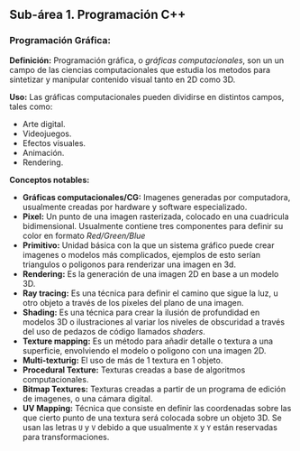 ## Sub-área 1. Programación C++ ##

### Programación Gráfica: ###
**Definición:** Programación gráfica, o _gráficas computacionales_, son un un campo de las ciencias computacionales que estudia los metodos para sintetizar y manipular contenido visual tanto en 2D como 3D. 

**Uso:** Las gráficas computacionales pueden dividirse en distintos campos, tales como:
  - Arte digital.
  - Videojuegos.
  - Efectos visuales.
  - Animación.
  - Rendering.

**Conceptos notables:**
  - **Gráficas computacionales/CG:** Imagenes generadas por computadora, usualmente creadas por hardware y software especializado.
  - **Pixel:** Un punto de una imagen rasterizada, colocado en una cuadricula bidimensional. Usualmente contiene tres componentes para definir su color en formato _Red/Green/Blue_
  - **Primitivo:** Unidad básica con la que un sistema gráfico puede crear imagenes o modelos más complicados, ejemplos de esto serían triangulos o poligonos para renderizar una imagen en 3d.
  - **Rendering:** Es la generación de una imagen 2D en base a un modelo 3D.
  - **Ray tracing:** Es una técnica para definir el camino que sigue la luz, u otro objeto a través de los pixeles del plano de una imagen.
  - **Shading:** Es una técnica para crear la ilusión de profundidad en modelos 3D o ilustraciones al variar los niveles de obscuridad a través del uso de pedazos de código llamados _shaders_. 
  - **Texture mapping:** Es un método para añadir detalle o textura a una superficie, envolviendo el modelo o poligono con una imagen 2D.
  - **Multi-texturig:** El uso de más de 1 textura en 1 objeto.
  - **Procedural Texture:** Texturas creadas a base de algoritmos computacionales.
  - **Bitmap Textures:** Texturas creadas a partir de un programa de edición de imagenes, o una cámara digital.
  - **UV Mapping:** Técnica que consiste en definir las coordenadas sobre las que cierto punto de una textura será colocada sobre un objeto 3D. Se usan las letras `U` y `V` debido a que usualmente `X` y `Y` están reservadas para transformaciones.
  
